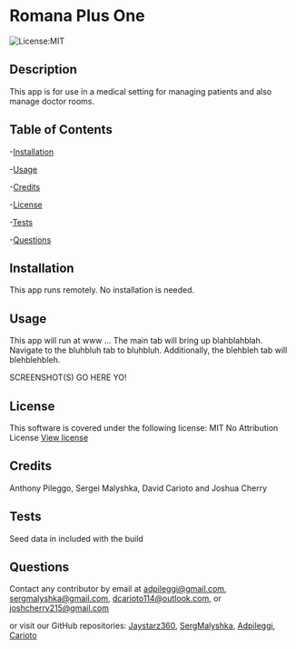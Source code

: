 # Romana Plus One

![License:MIT](https://img.shields.io/badge/License-MIT-blue)

## Description

This app is for use in a medical setting for managing patients and also manage doctor rooms.

## Table of Contents

-[Installation](#installation)

-[Usage](#usage)

-[Credits](#credits)

-[License](#license)

-[Tests](#tests)

-[Questions](#questions)

## Installation

This app runs remotely. No installation is needed.

## Usage

This app will run at www ...
The main tab will bring up blahblahblah. Navigate to the bluhbluh tab to bluhbluh. Additionally, the blehbleh tab will blehblehbleh.

SCREENSHOT(S) GO HERE YO!

## License

This software is covered under the following license:
MIT No Attribution License
[View license](https://opensource.org/license/mit-0/)

## Credits

Anthony Pileggo, Sergei Malyshka, David Carioto and Joshua Cherry

## Tests

Seed data in included with the build

## Questions

Contact any contributor by email at adpileggi@gmail.com, sergmalyshka@gmail.com, dcarioto114@outlook.com, or joshcherry215@gmail.com

or visit our GitHub repositories: [Jaystarz360](https://github.com/Jaystarz360), [SergMalyshka](https://github.com/SergMalyshka), [Adpileggi](https://github.com/Adpileggi), [Carioto](https://github.com/Carioto)
